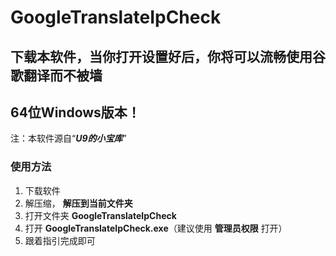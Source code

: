 # GoogleTranslateIpCheck
## 下载本软件，当你打开设置好后，你将可以流畅使用谷歌翻译而不被墙
## 64位Windows版本！
注：本软件源自“***U9的小宝库***”

### 使用方法
1. 下载软件
2. 解压缩， **解压到当前文件夹**
3. 打开文件夹 **GoogleTranslateIpCheck**
4. 打开 **GoogleTranslateIpCheck.exe**（建议使用 **管理员权限** 打开）
5. 跟着指引完成即可
